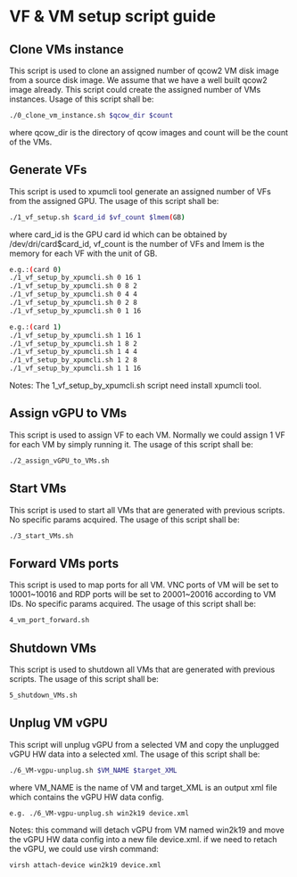# VF & VM setup script guide

## Clone VMs instance
This script is used to clone an assigned number of qcow2 VM disk image from a source disk image. We assume that we have a well built qcow2 image already.
This script could create the assigned number of VMs instances.
Usage of this script shall be:
```bash
./0_clone_vm_instance.sh $qcow_dir $count
```
where qcow_dir is the directory of qcow images and count will be the count of the VMs.

##  Generate VFs
This script is used to xpumcli tool generate an assigned number of VFs from the assigned GPU.
The usage of this script shall be:
```bash
./1_vf_setup.sh $card_id $vf_count $lmem(GB)
```
where card_id is the GPU card id which can be obtained by /dev/dri/card$card_id, vf_count is the number of VFs and lmem is the memory for each VF with the unit of GB.
```bash
e.g.:(card 0)
./1_vf_setup_by_xpumcli.sh 0 16 1
./1_vf_setup_by_xpumcli.sh 0 8 2
./1_vf_setup_by_xpumcli.sh 0 4 4
./1_vf_setup_by_xpumcli.sh 0 2 8
./1_vf_setup_by_xpumcli.sh 0 1 16

e.g.:(card 1)
./1_vf_setup_by_xpumcli.sh 1 16 1
./1_vf_setup_by_xpumcli.sh 1 8 2
./1_vf_setup_by_xpumcli.sh 1 4 4
./1_vf_setup_by_xpumcli.sh 1 2 8
./1_vf_setup_by_xpumcli.sh 1 1 16
```
Notes:
The 1_vf_setup_by_xpumcli.sh script need install xpumcli tool.

## Assign vGPU to VMs
This script is used to assign VF to each VM. Normally we could assign 1 VF for each VM by simply running it.
The usage of this script shall be:
```bash
./2_assign_vGPU_to_VMs.sh
```

## Start VMs
This script is used to start all VMs that are generated with previous scripts. No specific params acquired.
The usage of this script shall be:
```bash
./3_start_VMs.sh
```

## Forward VMs ports
This script is used to map ports for all VM. VNC ports of VM will be set to 10001~10016 and RDP ports will be set to 20001~20016 according to VM IDs. No specific params acquired.
The usage of this script shall be:
```bash
4_vm_port_forward.sh
```

## Shutdown VMs
This script is used to shutdown all VMs that are generated with previous scripts.
The usage of this script shall be:
```bash
5_shutdown_VMs.sh
```

## Unplug VM vGPU
This script will unplug vGPU from a selected VM and copy the unplugged vGPU HW data into a selected xml.
The usage of this script shall be:
```bash
./6_VM-vgpu-unplug.sh $VM_NAME $target_XML
```
where VM_NAME is the name of VM and target_XML is an output xml file which contains the vGPU HW data config.
```bash
e.g. ./6_VM-vgpu-unplug.sh win2k19 device.xml
```
Notes:
this command will detach vGPU from VM named win2k19 and move the vGPU HW data config into a new file device.xml.
if we need to retach the vGPU, we could use virsh command:
```bash
virsh attach-device win2k19 device.xml
```